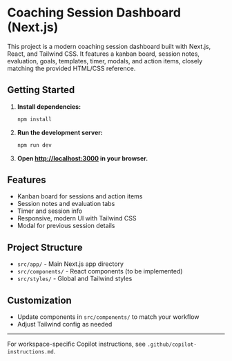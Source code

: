 
# Coaching Session Dashboard (Next.js)

This project is a modern coaching session dashboard built with Next.js, React, and Tailwind CSS. It features a kanban board, session notes, evaluation, goals, templates, timer, modals, and action items, closely matching the provided HTML/CSS reference.

## Getting Started


1. **Install dependencies:**

   ```bash
   npm install
   ```

2. **Run the development server:**

   ```bash
   npm run dev
   ```

3. **Open [http://localhost:3000](http://localhost:3000) in your browser.**


## Features

- Kanban board for sessions and action items
- Session notes and evaluation tabs
- Timer and session info
- Responsive, modern UI with Tailwind CSS
- Modal for previous session details


## Project Structure

- `src/app/` - Main Next.js app directory
- `src/components/` - React components (to be implemented)
- `src/styles/` - Global and Tailwind styles


## Customization

- Update components in `src/components/` to match your workflow
- Adjust Tailwind config as needed

---

For workspace-specific Copilot instructions, see `.github/copilot-instructions.md`.
